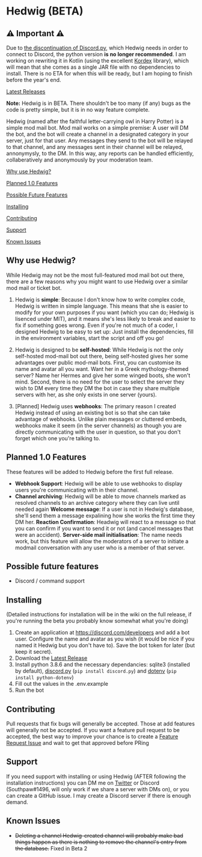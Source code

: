 # Hedwig (BETA)

 ## ⚠️ **Important** ⚠️
 Due to [the discontinuation of Discord.py](https://gist.github.com/Rapptz/4a2f62751b9600a31a0d3c78100287f1), which Hedwig needs in order to connect to Discord, the python version **is no longer recommended**. I am working on rewriting it in Kotlin (using the excellent [Kordex](https://kordex.kotlindiscord.com) library), which will mean that she comes as a single JAR file with no dependencies to install. There is no ETA for when this will be ready, but I am hoping to finish before the year's end.

[Latest Releases](https://github.com/Southpaw1496/Hedwig/releases)

**Note:** Hedwig is in BETA. There shouldn't be too many (if any) bugs as the code is pretty simple, but it is in no way feature complete.

Hedwig (named after the faithful letter-carrying owl in Harry Potter) is a simple mod mail bot. Mod mail works on a simple premise: A user will DM the bot, and the bot will create a channel in a designated category in your server, just for that user. Any messages they send to the bot will be relayed to that channel, and any messages sent in their channel will be relayed, annonymysly, to the DM. In this way, any reports can be handled efficiently, collaberatively and anonymously by your moderation team.

[Why use Hedwig?](https://github.com/Southpaw1496/Hedwig#why-use-hedwig)

[Planned 1.0 Features](https://github.com/Southpaw1496/Hedwig#planned-10-features)

[Possible Future Features](https://github.com/Southpaw1496/Hedwig#possible-future-features)

[Installing](https://github.com/Southpaw1496/Hedwig#installing)

[Contributing](https://github.com/Southpaw1496/Hedwig#contributing)

[Support](https://github.com/Southpaw1496/Hedwig#support)

[Known Issues](https://github.com/Southpaw1496/Hedwig#support)

## Why use Hedwig?
While Hedwig may not be the most full-featured mod mail bot out there, there are a few reasons why you might want to use Hedwig over a similar mod mail or ticket bot.
1. Hedwig is **simple**: Because I don't know how to write complex code, Hedwig is written in simple language. This means that she is easier to modify for your own purposes if you want (which you can do; Hedwig is lisenced under MIT), and it means she's less likely to break and easier to fix if something goes wrong. Even if you're not much of a coder, I designed Hedwig to be easy to set up: Just install the dependencies, fill in the environment variables, start the script and off you go!

2. Hedwig is designed to be **self-hosted**: While Hedwig is not the only self-hosted mod-mail bot out there, being self-hosted gives her some advantages over public mod-mail bots. First, you can customise its name and avatar all you want. Want her in a Greek mythology-themed server? Name her Hermes and give her some winged boots, she won't mind. Second, there is no need for the user to select the server they wish to DM every time they DM the bot in case they share multiple servers with her, as she only exists in one server (yours).

3. [Planned] Hedwig uses **webhooks**: The primary reason I created Hedwig instead of using an existing bot is so that she can take advantage of webhooks. Unlike plain messages or cluttered embeds, webhooks make it seem (in the server channels) as though you are directly communicating with the user in question, so that you don't forget which one you're talking to. 

## Planned 1.0 Features
These features will be added to Hedwig before the first full release.

* **Webhook Support**: Hedwig will be able to use webhooks to display users you're communicating with in their channel.
* **Channel archiving**: Hedwig will be able to move channels marked as resolved channels to an archive category where they can live until needed again
**Welcome message**: If a user is not in Hedwig's database, she'll send them a message expalining how she works the first time they DM her.
**Reaction Confirmation**: Headwig will react to a message so that you can confirm if you want to send it or not (and cancel messages that were an accident).
**Server-side mail initialisation**: The name needs work, but this feature will allow the moderators of a server to initiate a modmail conversation with any user who is a member of that server.

## Possible future features
* Discord / command support

## Installing
(Detailed instructions for installation will be in the wiki on the full release, if you're running the beta you probably know somewhat what you're doing)
1. Create an application at https://discord.com/developers and add a bot user. Configure the name and avatar as you wish (it would be nice if you named it Hedwig but you don't have to). Save the bot token for later (but keep it secret).
2. Download the [Latest Release](https://github.com/Southpaw1496/Hedwig/releases)
3. Install python 3.8.6 and the necessary dependancies: sqlite3 (installed by default), [discord.py](https://github.com/Rapptz/discord.py) (`pip install discord.py`) and [dotenv](https://github.com/theskumar/python-dotenv) (`pip install python-dotenv`)
4. Fill out the values in the .env.example
5. Run the bot

## Contributing
Pull requests that fix bugs will generally be accepted. Those at add features will generally not be accepted. If you want a feature pull request to be accepted, the best way to improve your chance is to create a [Feature Request Issue](https://github.com/Southpaw1496/Hedwig/issues/new?assignees=&labels=&template=feature_request.md&title=%5BREQUEST%5D) and wait to get that approved before PRing 

## Support
If you need support with installing or using Hedwig (AFTER following the installation instructions) you can DM me on [Twitter](https://twitter.com/Southpaw1496) or Discord (Southpaw#1496, will only work if we share a server with DMs on), or you can create a GitHub issue. I may create a Discord server if there is enough demand.

## Known Issues
* ~~Deleting a channel Hedwig-created channel will probably make bad things happen as there is nothing to remove the channel's entry from the database.~~ Fixed in Beta 2
